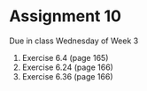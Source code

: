 # Assignment 10

Due in class Wednesday of Week 3

1. Exercise 6.4 (page 165)
2. Exercise 6.24 (page 166)
2. Exercise 6.36 (page 166)
